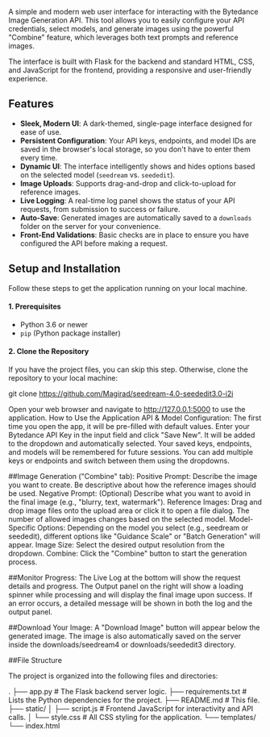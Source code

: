 A simple and modern web user interface for interacting with the Bytedance Image Generation API. This tool allows you to easily configure your API credentials, select models, and generate images using the powerful "Combine" feature, which leverages both text prompts and reference images.

The interface is built with Flask for the backend and standard HTML, CSS, and JavaScript for the frontend, providing a responsive and user-friendly experience.

## Features

- **Sleek, Modern UI**: A dark-themed, single-page interface designed for ease of use.
- **Persistent Configuration**: Your API keys, endpoints, and model IDs are saved in the browser's local storage, so you don't have to enter them every time.
- **Dynamic UI**: The interface intelligently shows and hides options based on the selected model (`seedream` vs. `seededit`).
- **Image Uploads**: Supports drag-and-drop and click-to-upload for reference images.
- **Live Logging**: A real-time log panel shows the status of your API requests, from submission to success or failure.
- **Auto-Save**: Generated images are automatically saved to a `downloads` folder on the server for your convenience.
- **Front-End Validations**: Basic checks are in place to ensure you have configured the API before making a request.

## Setup and Installation

Follow these steps to get the application running on your local machine.

#### 1. Prerequisites

- Python 3.6 or newer
- `pip` (Python package installer)

#### 2. Clone the Repository

If you have the project files, you can skip this step. Otherwise, clone the repository to your local machine:

git clone https://github.com/Magirad/seedream-4.0-seededit3.0-i2i


Open your web browser and navigate to http://127.0.0.1:5000 to use the application.
How to Use the Application
API & Model Configuration:
The first time you open the app, it will be pre-filled with default values.
Enter your Bytedance API Key in the input field and click "Save New". It will be added to the dropdown and automatically selected.
Your saved keys, endpoints, and models will be remembered for future sessions.
You can add multiple keys or endpoints and switch between them using the dropdowns.



##Image Generation ("Combine" tab):
Positive Prompt: Describe the image you want to create. Be descriptive about how the reference images should be used.
Negative Prompt: (Optional) Describe what you want to avoid in the final image (e.g., "blurry, text, watermark").
Reference Images: Drag and drop image files onto the upload area or click it to open a file dialog. The number of allowed images changes based on the selected model.
Model-Specific Options: Depending on the model you select (e.g., seedream or seededit), different options like "Guidance Scale" or "Batch Generation" will appear.
Image Size: Select the desired output resolution from the dropdown.
Combine: Click the "Combine" button to start the generation process.

##Monitor Progress:
The Live Log at the bottom will show the request details and progress.
The Output panel on the right will show a loading spinner while processing and will display the final image upon success.
If an error occurs, a detailed message will be shown in both the log and the output panel.


##Download Your Image:
A "Download Image" button will appear below the generated image.
The image is also automatically saved on the server inside the downloads/seedream4 or downloads/seededit3 directory.


##File Structure

The project is organized into the following files and directories:

.
├── app.py              # The Flask backend server logic.
├── requirements.txt    # Lists the Python dependencies for the project.
├── README.md           # This file.
├── static/
│   ├── script.js       # Frontend JavaScript for interactivity and API calls.
│   └── style.css       # All CSS styling for the application.
└── templates/
    └── index.html 
